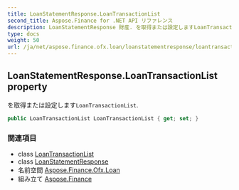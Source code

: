 ```yaml
---
title: LoanStatementResponse.LoanTransactionList
second_title: Aspose.Finance for .NET API リファレンス
description: LoanStatementResponse 財産. を取得または設定しますLoanTransactionList.
type: docs
weight: 50
url: /ja/net/aspose.finance.ofx.loan/loanstatementresponse/loantransactionlist/
---
```

## LoanStatementResponse.LoanTransactionList property

を取得または設定します`LoanTransactionList`.

```csharp
public LoanTransactionList LoanTransactionList { get; set; }
```

### 関連項目

* class [LoanTransactionList](../../loantransactionlist/)
* class [LoanStatementResponse](../)
* 名前空間 [Aspose.Finance.Ofx.Loan](../../loanstatementresponse/)
* 組み立て [Aspose.Finance](../../../)


